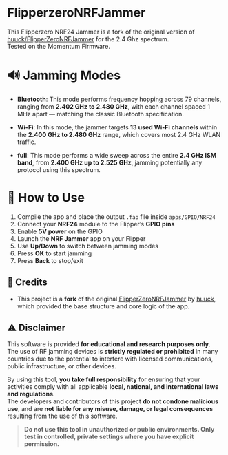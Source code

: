 # FlipperzeroNRFJammer

This Flipperzero NRF24 Jammer is a fork of the original version of [huuck/FlipperZeroNRFJammer](github.com/huuck/FlipperZeroNRFJammer) for the 2.4 Ghz spectrum.<br/> 
Tested on the Momentum Firmware.

# 🔊 Jamming Modes

- **Bluetooth**: This mode performs frequency hopping across 79 channels, ranging from **2.402 GHz to 2.480 GHz**, with each channel spaced 1 MHz apart — matching the classic Bluetooth specification.

- **Wi-Fi**: In this mode, the jammer targets **13 used Wi-Fi channels** within the **2.400 GHz to 2.480 GHz** range, which covers most 2.4 GHz WLAN traffic.

- **full**: This mode performs a wide sweep across the entire **2.4 GHz ISM band**, from **2.400 GHz up to 2.525 GHz**, jamming potentially any protocol using this spectrum.

# 🚀 How to Use

1. Compile the app and place the output `.fap` file inside `apps/GPIO/NRF24`
2. Connect your **NRF24** module to the Flipper’s **GPIO pins**
3. Enable **5V power** on the GPIO
4. Launch the **NRF Jammer** app on your Flipper
5. Use **Up/Down** to switch between jamming modes
6. Press **OK** to start jamming
7. Press **Back** to stop/exit

## 🙏 Credits

- This project is a **fork** of the original [FlipperZeroNRFJammer](https://github.com/huuck/FlipperZeroNRFJammer) by [huuck](https://github.com/huuck), which provided the base structure and core logic of the app.

## ⚠️ Disclaimer

This software is provided **for educational and research purposes only**.  
The use of RF jamming devices is **strictly regulated or prohibited** in many countries due to the potential to interfere with licensed communications, public infrastructure, or other devices.

By using this tool, **you take full responsibility** for ensuring that your activities comply with all applicable **local, national, and international laws and regulations**.  
The developers and contributors of this project **do not condone malicious use**, and are **not liable for any misuse, damage, or legal consequences** resulting from the use of this software.

> **Do not use this tool in unauthorized or public environments. Only test in controlled, private settings where you have explicit permission.**
